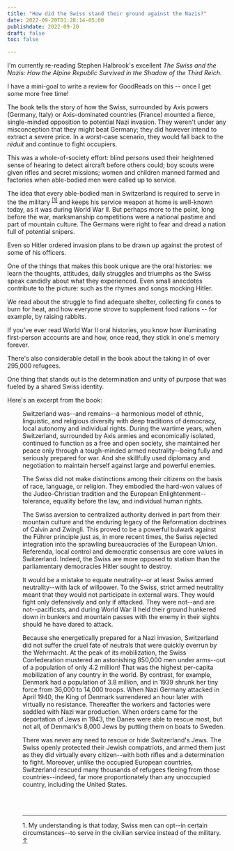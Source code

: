 ```yaml
---
title: "How did the Swiss stand their ground against the Nazis?"
date: 2022-09-20T01:28:14-05:00
publishdate: 2022-09-20
draft: false
toc: false

---
```


I'm currently re-reading Stephen Halbrook's excellent <em>The Swiss and the Nazis: How the Alpine Republic Survived in the Shadow of the Third Reich</em>.

I have a mini-goal to write a review for GoodReads on this -- once I get some more free time!

The book tells the story of how the Swiss, surrounded by Axis powers (Germany, Italy) or Axis-dominated countries (France) mounted a fierce, single-minded opposition to potential Nazi invasion. They weren't under any misconception that they might beat Germany; they did however intend to extract a severe price. In a worst-case scenario, they would fall back to the <em>réduit</em> and continue to fight occupiers.

This was a whole-of-society effort: blind persons used their heightened sense of hearing to detect aircraft before others could; boy scouts were given rifles and secret missions; women and children manned farmed and factories when able-bodied men were called up to service. 

The idea that every able-bodied man in Switzerland is required to serve in the the military <sup><a id="footnote-1-ref" href="#footnote-1">[1]</a></sup> and keeps his service weapon at home is well-known today, as it was during World War II. But perhaps more to the point, long before the war, marksmanship competitions were a national pastime and part of mountain culture. The Germans were right to fear and dread a nation full of potential snipers. 

Even so Hitler ordered invasion plans to be drawn up against the protest of some of his officers.

One of the things that makes this book unique are the oral histories: we learn the thoughts, attitudes, daily struggles and triumphs as the Swiss speak candidly about what they experienced. Even small anecdotes contribute to the picture: such as the rhymes and songs mocking Hitler. 

We read about the struggle to find adequate shelter, collecting fir cones to burn for heat, and how everyone strove to supplement food rations -- for example, by raising rabbits. 

If you've ever read World War II oral histories, you know how illuminating first-person accounts are and how, once read, they stick in one's memory forever.

There's also considerable detail in the book about the taking in of over 295,000 refugees.

One thing that stands out is the determination and unity of purpose that was fueled by a shared Swiss identity.

Here's an excerpt from the book:

<div style="padding-left: 2.5em;"><p>Switzerland was--and remains--a harmonious model of ethnic, linguistic, and religious diversity with deep traditions of democracy, local autonomy and individual rights. During the wartime years, when Switzerland, surrounded by Axis armies and economically isolated, continued to function as a free and open society, she maintained her peace only through a tough-minded armed neutrality--being fully and seriously prepared for war. And she skillfully used diplomacy and negotiation to maintain herself against large and powerful enemies.</p></div>


<div style="padding-left: 2.5em;"><p>The Swiss did not make distinctions among their citizens on the basis of race, language, or religion. They embodied the hard-won values of the Judeo-Christian tradition and the European Enlightenment--tolerance, equality before the law, and individual human rights.</p></div>


<div style="padding-left: 2.5em;"><p>The Swiss aversion to centralized authority derived in part from their mountain culture and the enduring legacy of the Reformation doctrines of Calvin and Zwingli. This proved to be a powerful bulwark against the Führer principle just as, in more recent times, the Swiss rejected integration into the sprawling bureaucracies of the European Union. Referenda, local control and democratic consensus are core values in Switzerland. Indeed, the Swiss are more opposed to statism than the parliamentary democracies Hitler sought to destroy.</p></div>


<div style="padding-left: 2.5em;"><p>It would be a mistake to equate neutrality--or at least Swiss armed neutrality--with lack of willpower. To the Swiss, strict armed neutrality meant that they would not participate in external wars. They would fight only defensively and only if attacked. They were not--and are not--pacificsts, and during World War II held their ground hunkered down in bunkers and mountain passes with the enemy in their sights should he have dared to attack.</p></div>


<div style="padding-left: 2.5em;"><p>Because she energetically prepared for a Nazi invasion, Switzerland did not suffer the cruel fate of neutrals that were quickly overrun by the Wehrmacht. At the peak of its mobilization, the Swiss Confederation mustered an astonishing 850,000 men under arms--out of a population of only 4.2 million! That was the highest per-capita mobilization of any country in the world. By contrast, for example, Denmark had a population of 3.8 million, and in 1939 shrunk her tiny force from 36,000 to 14,000 troops. When Nazi Germany attacked in April 1940, the King of Denmark surrendered an hour later with virtually no resistance. Thereafter the workers and factories were saddled with Nazi war production. When orders came for the deportation of Jews in 1943, the Danes were able to rescue most, but not all, of Denmark's 8,000 Jews by putting them on boats to Sweden.</p></div>

<div style="padding-left: 2.5em;"><p>There was never any need to rescue or hide Switzerland's Jews. The Swiss openly protected their Jewish compatriots, and armed them just as they did virtually every citizen--with both rifles and a determination to fight. Moreover, unlike the occupied European countries, Switzerland rescued many thousands of refugees fleeing from those countries--indeed, far more proportionately than any unoccupied country, including the United States.</p>

<br/><br/><hr/>
<p id="footnote-1">
   1. My understanding is that today, Swiss men can opt--in certain circumstances--to serve in the civilian service instead of the military. <a href="#footnote-1-ref">↑</a> 
</p>

